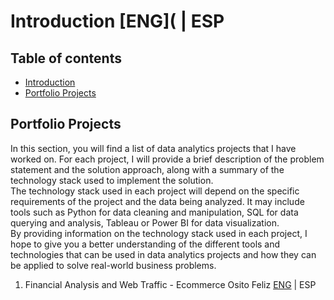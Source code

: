 # Introduction [ENG]( | ESP

## Table of contents
- [Introduction](#Introduction)
- [Portfolio Projects](#Portfolio-projects)

## Portfolio Projects
In this section, you will find a list of data analytics projects that I have worked on. For each project, I will provide a brief description of the problem statement and the solution approach, along with a summary of the technology stack used to implement the solution.  
The technology stack used in each project will depend on the specific requirements of the project and the data being analyzed. It may include tools such as Python for data cleaning and manipulation, SQL for data querying and analysis, Tableau or Power BI for data visualization.  
By providing information on the technology stack used in each project, I hope to give you a better understanding of the different tools and technologies that can be used in data analytics projects and how they can be applied to solve real-world business problems.   

1. Financial Analysis and Web Traffic - Ecommerce Osito Feliz  [ENG](https://github.com/HansAiTech/SQL_Projects/blob/main/Happy_Bear_Ecommerce) | ESP

